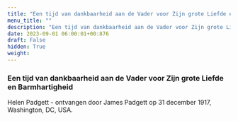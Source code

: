 ```yaml
---
title: "Een tijd van dankbaarheid aan de Vader voor Zijn grote Liefde en Barmhartigheid"
menu_title: ""
description: "Een tijd van dankbaarheid aan de Vader voor Zijn grote Liefde en Barmhartigheid"
date: 2023-09-01 06:00:01+00:876
draft: False
hidden: True
weight:
---
```

### Een tijd van dankbaarheid aan de Vader voor Zijn grote Liefde en Barmhartigheid

Helen Padgett - ontvangen door James Padgett op 31 december 1917, Washington, DC, USA.
